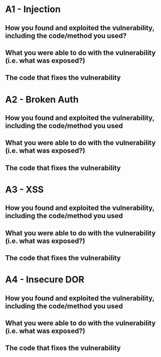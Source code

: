 # A1 - Injection
## How you found and exploited the vulnerability, including the code/method you used?


## What you were able to do with the vulnerability (i.e. what was exposed?)


## The code that fixes the vulnerability


# A2 - Broken Auth
## How you found and exploited the vulnerability, including the code/method you used


## What you were able to do with the vulnerability (i.e. what was exposed?)


## The code that fixes the vulnerability


# A3 - XSS
## How you found and exploited the vulnerability, including the code/method you used

## What you were able to do with the vulnerability (i.e. what was exposed?)

## The code that fixes the vulnerability


# A4 - Insecure DOR
## How you found and exploited the vulnerability, including the code/method you used

## What you were able to do with the vulnerability (i.e. what was exposed?)

## The code that fixes the vulnerability

